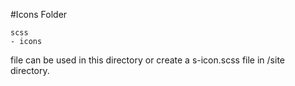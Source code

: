 #Icons Folder

```
scss
- icons
```

file can be used in this directory or create a s-icon.scss file
in /site directory.
